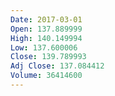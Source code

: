 ```yaml
---
Date: 2017-03-01
Open: 137.889999
High: 140.149994
Low: 137.600006
Close: 139.789993
Adj Close: 137.084412
Volume: 36414600
---
```

